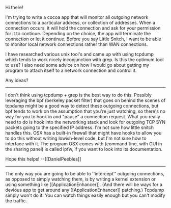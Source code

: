 Hi there!

I'm trying to write a cocoa app that will monitor all outgoing network connections to a particular address, or collection of addresses. When a connection occurs, it will hold the connection and ask for your permission for it to continue. Depending on the choice, the app will terminate the connection or let it continue. Before you say Little Snitch, I want to be able to monitor local network connections rather than WAN connections.

I have researched various unix tool's and came up with using tcpdump which tends to work nicely inconjunction with grep. Is this the optimum tool to use? I also need some advice on how I would go about getting my program to attach itself to a network connection and control it.

Any ideas?

----

I don't think using tcpdump + grep is the best way to do this. Possibly leveraging the bpf (berkeley packet filter) that goes on behind the scenes of tcpdump might be a good way to detect these outgoing connections, but bpf tends to work on the assumption that you're just watching, so there's no way for you to hook in and "pause" a connection request. What you really need to do is hook into the networking stack and look for outgoing TCP SYN packets going to the specified IP address. I'm not sure how little snitch handles this. OSX has a built-in firewall that might have hooks to allow you to do this without writing lowish-level code, but I'm not sure how to interface with it. The program OSX comes with (command-line, with GUI in the sharing panel) is called ipfw, if you want to look into its documentation.

Hope this helps!
--[[DanielPeebles]]

----

The only way you are going to be able to ''intercept'' outgoing connections, as opposed to simply watching them, is by writing a kernel extension or using something like [[ApplicationEnhancer]]. (And there will be ways for a devious app to get around any [[ApplicationEnhancer]] patching.) Tcpdump simply won't do it. You can watch things easily enough but you can't modify the traffic.